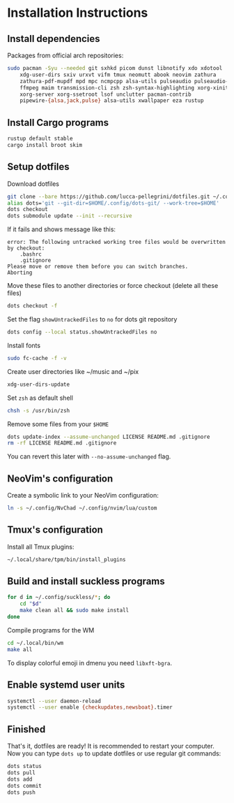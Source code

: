 # Installation Instructions
## Install dependencies
Packages from official arch repositories:
```sh
sudo pacman -Syu --needed git sxhkd picom dunst libnotify xdo xdotool       \
    xdg-user-dirs sxiv urxvt vifm tmux neomutt abook neovim zathura         \
    zathura-pdf-mupdf mpd mpc ncmpcpp alsa-utils pulseaudio pulseaudio-alsa \
    ffmpeg maim transmission-cli zsh zsh-syntax-highlighting xorg-xinit     \
    xorg-server xorg-ssetroot lsof unclutter pacman-contrib                 \
    pipewire-{alsa,jack,pulse} alsa-utils xwallpaper eza rustup
```

## Install Cargo programs
```sh
rustup default stable
cargo install broot skim
```

## Setup dotfiles
Download dotfiles
```sh
git clone --bare https://github.com/lucca-pellegrini/dotfiles.git ~/.config/dots-git
alias dots='git --git-dir=$HOME/.config/dots-git/ --work-tree=$HOME'
dots checkout
dots submodule update --init --recursive
```
If it fails and shows message like this:
```
error: The following untracked working tree files would be overwritten by checkout:
    .bashrc
    .gitignore
Please move or remove them before you can switch branches.
Aborting
```
Move these files to another directories or force checkout (delete all these files)
```sh
dots checkout -f
```
Set the flag `showUntrackedFiles` to `no` for dots git repository
```sh
dots config --local status.showUntrackedFiles no
```
Install fonts
```sh
sudo fc-cache -f -v
```
Create user directories like ~/music and ~/pix
```sh
xdg-user-dirs-update
```
Set `zsh` as default shell
```sh
chsh -s /usr/bin/zsh
```
Remove some files from your `$HOME`
```sh
dots update-index --assume-unchanged LICENSE README.md .gitignore
rm -rf LICENSE README.md .gitignore
```
You can revert this later with `--no-assume-unchanged` flag.

## NeoVim's configuration
Create a symbolic link to your NeoVim configuration:
```sh
ln -s ~/.config/NvChad ~/.config/nvim/lua/custom
```

## Tmux's configuration
Install all Tmux plugins:
```sh
~/.local/share/tpm/bin/install_plugins
```

## Build and install suckless programs
```sh
for d in ~/.config/suckless/*; do
	cd "$d"
	make clean all && sudo make install
done
```

Compile programs for the WM
```sh
cd ~/.local/bin/wm
make all
```
To display colorful emoji in dmenu you need `libxft-bgra`.

## Enable systemd user units
```sh
systemctl --user daemon-reload
systemctl --user enable {checkupdates,newsboat}.timer
```

## Finished
That's it, dotfiles are ready! It is recommended to restart your computer. Now you can type `dots up` to update dotfiles or use regular git commands:
```sh
dots status
dots pull
dots add
dots commit
dots push
```
